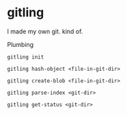 # gitling

I made my own git. kind of.


Plumbing

```
gitling init
```

```
gitling hash-object <file-in-git-dir>
```

```
gitling create-blob <file-in-git-dir>
```

```
gitling parse-index <git-dir>
```


```
gitling get-status <git-dir>
```
